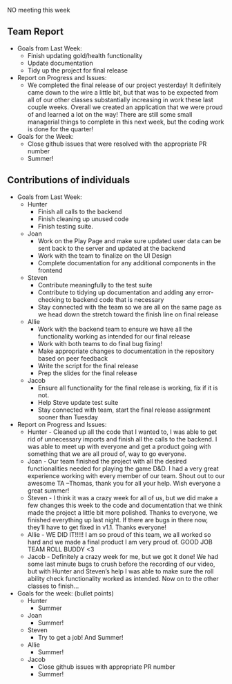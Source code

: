 NO meeting this week


## Team Report 



* Goals from Last Week:
    * Finish updating gold/health functionality
    * Update documentation
    * Tidy up the project for final release
* Report on Progress and Issues: 
    * We completed the final release of our project yesterday! It definitely came down to the wire a little bit, but that was to be expected from all of our other classes substantially increasing in work these last couple weeks. Overall we created an application that we were proud of and learned a lot on the way! There are still some small managerial things to complete in this next week, but the coding work is done for the quarter!
* Goals for the Week:
    * Close github issues that were resolved with the appropriate PR number
    * Summer!


## Contributions of individuals



* Goals from Last Week:
    * Hunter
        * Finish all calls to the backend 
        * Finish cleaning up unused code
        * Finish testing suite.
    * Joan
        * Work on the Play Page and make sure updated user data can be sent back to the server and updated at the backend
        * Work with the team to finalize on the UI Design
        * Complete documentation for any additional components in the frontend
    * Steven
        * Contribute meaningfully to the test suite
        * Contribute to tidying up documentation and adding any error-checking to backend code that is necessary
        * Stay connected with the team so we are all on the same page as we head down the stretch toward the finish line on final release
    * Allie
        * Work with the backend team to ensure we have all the functionality working as intended for our final release
        * Work with both teams to do final bug fixing!
        * Make appropriate changes to documentation in the repository based on peer feedback
        * Write the script for the final release
        * Prep the slides for the final release
    * Jacob
        * Ensure all functionality for the final release is working, fix if it is not.
        * Help Steve update test suite
        * Stay connected with team, start the final release assignment sooner than Tuesday
* Report on Progress and Issues: 
    * Hunter - Cleaned up all the code that I wanted to, I was able to get rid of unnecessary imports and finish all the calls to the backend. I was able to meet up with everyone and get a product going with something that we are all proud of, way to go everyone. 
    * Joan -  Our team finished the project with all the desired functionalities needed for playing the game D&D. I had a very great experience working with every member of our team. Shout out to our awesome TA –Thomas, thank you for all your help. Wish everyone a great summer! 
    * Steven - I think it was a crazy week for all of us, but we did make a few changes this week to the code and documentation that we think made the project a little bit more polished. Thanks to everyone, we finished everything up last night. If there are bugs in there now, they’ll have to get fixed in v1.1. Thanks everyone!
    * Allie - WE DID IT!!!!! I am so proud of this team, we all worked so hard and we made a final product I am very proud of. GOOD JOB TEAM ROLL BUDDY &lt;3
    * Jacob -  Definitely a crazy week for me, but we got it done! We had some last minute bugs to crush before the recording of our video, but with Hunter and Steven’s help I was able to make sure the roll ability check functionality worked as intended. Now on to the other classes to finish…
* Goals for the week: (bullet points)
    * Hunter
        * Summer
    * Joan
        * Summer!
    * Steven
        * Try to get a job! And Summer!
    * Allie
        * Summer!
    * Jacob
        * Close github issues with appropriate PR number
        * Summer!